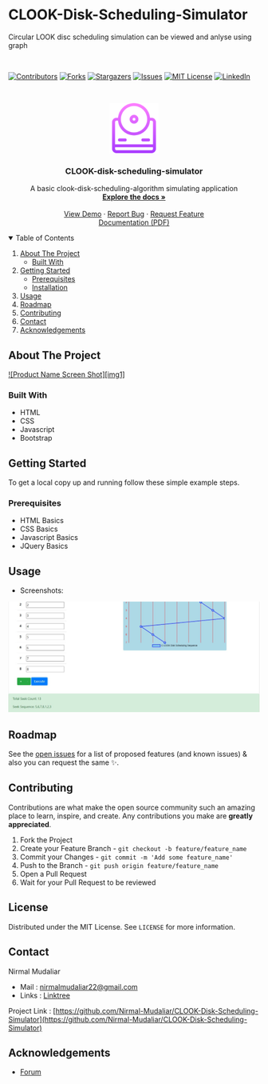 # CLOOK-Disk-Scheduling-Simulator
Circular LOOK disc scheduling simulation can be viewed and anlyse using graph

<br>

[![Contributors][contributors-shield]][contributors-url]
[![Forks][forks-shield]][forks-url]
[![Stargazers][stars-shield]][stars-url]
[![Issues][issues-shield]][issues-url]
[![MIT License][license-shield]][license-url]
[![LinkedIn][linkedin-shield]][linkedin-url]
  
<!-- PROJECT LOGO -->
<br />
<p align="center">
  <a href="https://github.com/Nirmal-Mudaliar/CLOOK-Disk-Scheduling-Simulator">
    <img src="logo.png" alt="Logo" height="100px">
  </a>

  <h3 align="center">CLOOK-disk-scheduling-simulator</h3>

  <p align="center">
    A basic clook-disk-scheduling-algorithm simulating application
    <br />
    <a href="https://github.com/Nirmal-Mudaliar/CLOOK-Disk-Scheduling-Simulator"><strong>Explore the docs »</strong></a>
    <br />
    <br />
    <a href="https://github.com/Nirmal-Mudaliar/CLOOK-Disk-Scheduling-Simulator">View Demo</a>
    ·
    <a href="https://github.com/Nirmal-Mudaliar/CLOOK-Disk-Scheduling-Simulator/issues">Report Bug</a>
    ·
    <a href="https://github.com/Nirmal-Mudaliar/CLOOK-Disk-Scheduling-Simulator/issues">Request Feature</a>
    <br>
    <a href="https://drive.google.com/file/d/1zrVzwQQajaYcCv46PXqYw9XagCw20EVN/view?usp=sharing">Documentation (PDF)</a>
  </p>
</p>

<!-- TABLE OF CONTENTS -->
<details open="open">
  <summary>Table of Contents</summary>
  <ol>
    <li>
      <a href="#about-the-project">About The Project</a>
      <ul>
        <li><a href="#built-with">Built With</a></li>
      </ul>
    </li>
    <li>
      <a href="#getting-started">Getting Started</a>
      <ul>
        <li><a href="#prerequisites">Prerequisites</a></li>
        <li><a href="#installation">Installation</a></li>
      </ul>
    </li>
    <li><a href="#usage">Usage</a></li>
    <li><a href="#roadmap">Roadmap</a></li>
    <li><a href="#contributing">Contributing</a></li>
    <li><a href="#contact">Contact</a></li>
    <li><a href="#acknowledgements">Acknowledgements</a></li>
  </ol>
</details>

<!-- ABOUT THE PROJECT -->
## About The Project
[![Product Name Screen Shot][img1]](https://github.com/Nirmal-Mudaliar/CLOOK-Disk-Scheduling-Simulator)

### Built With
* HTML
* CSS
* Javascript
* Bootstrap

<!-- GETTING STARTED -->
## Getting Started
To get a local copy up and running follow these simple example steps.

### Prerequisites
* HTML Basics
* CSS Basics
* Javascript Basics
* JQuery Basics
  
<!-- USAGE EXAMPLES -->
## Usage
<ul>
  <li>Screenshots:</li>
</ul
  [![Product Name Screen Shot][img2]](https://github.com/Nirmal-Mudaliar/CLOOK-Disk-Scheduling-Simulator)
  
  [![Product Name Screen Shot][img3]](https://github.com/Nirmal-Mudaliar/CLOOK-Disk-Scheduling-Simulator)
  



<!-- ROADMAP -->
## Roadmap
See the [open issues](https://github.com/Nirmal-Mudaliar/CLOOK-Disk-Scheduling-Simulator/issues) for a list of proposed features (and known issues) & also you can request the same :sparkles:.


<!-- CONTRIBUTIONS -->
## Contributing
Contributions are what make the open source community such an amazing place to learn, inspire, and create. Any contributions you make are **greatly appreciated**.

1. Fork the Project
2. Create your Feature Branch - `git checkout -b feature/feature_name`
3. Commit your Changes - `git commit -m 'Add some feature_name'`
4. Push to the Branch - `git push origin feature/feature_name`
5. Open a Pull Request
6. Wait for your Pull Request to be reviewed

<!-- LICENSE -->
## License
Distributed under the MIT License. See `LICENSE` for more information.

<!-- CONTACT -->
## Contact
Nirmal Mudaliar
- Mail : nirmalmudaliar22@gmail.com
- Links : [Linktree](https://linktr.ee/NirmalMudaliar)

Project Link : [https://github.com/Nirmal-Mudaliar/CLOOK-Disk-Scheduling-Simulator](https://github.com/Nirmal-Mudaliar/CLOOK-Disk-Scheduling-Simulator)

<!-- ACKNOWLEDGEMENTS -->
## Acknowledgements

* [Forum](https://stackoverflow.com/)

[contributors-shield]: https://img.shields.io/github/contributors/sauravpanchal/fcfs-disk-scheduling-simulator.svg?style=for-the-badge&color=brightgreen
[contributors-url]: https://github.com/sauravpanchal/fcfs-disk-scheduling-simulator/graphs/contributors
[forks-shield]: https://img.shields.io/github/forks/sauravpanchal/fcfs-disk-scheduling-simulator?style=for-the-badge
[forks-url]: https://github.com/sauravpanchal/fcfs-disk-scheduling-simulator/network/members
[issues-shield]: https://img.shields.io/github/issues/sauravpanchal/fcfs-disk-scheduling-simulator?style=for-the-badge
[issues-url]: https://github.com/Nirmal-Mudaliar/CLOOK-Disk-Scheduling-Simulator/issues
[stars-shield]: https://img.shields.io/github/stars/sauravpanchal/fcfs-disk-scheduling-simulator?style=for-the-badge
[stars-url]: https://github.com/sauravpanchal/fcfs-disk-scheduling-simulator/stargazers
[license-shield]: https://img.shields.io/github/license/sauravpanchal/fcfs-disk-scheduling-simulator?style=for-the-badge
[license-url]: https://github.com/sauravpanchal/LICENSE
[linkedin-shield]: https://img.shields.io/badge/-LinkedIn-black.svg?style=for-the-badge&logo=linkedin&colorB=555
[linkedin-url]: https://www.linkedin.com/in/nirmal-mudaliar-318b14218/
[img2]: Project-Images/img2.JPG
[img3]: Project-Images/img3.JPG

